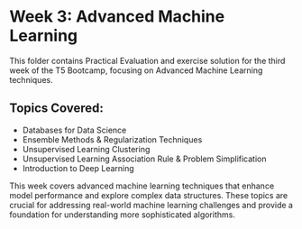 # Week 3: Advanced Machine Learning

This folder contains Practical Evaluation and exercise solution for the third week of the T5 Bootcamp, focusing on Advanced Machine Learning techniques.

## Topics Covered:
- Databases for Data Science
- Ensemble Methods & Regularization Techniques
- Unsupervised Learning Clustering
- Unsupervised Learning Association Rule & Problem Simplification
- Introduction to Deep Learning

This week covers advanced machine learning techniques that enhance model performance and explore complex data structures. These topics are crucial for addressing real-world machine learning challenges and provide a foundation for understanding more sophisticated algorithms.
